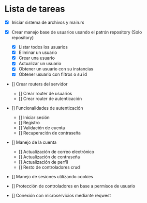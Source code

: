 
# Lista de tareas

- [x] Iniciar sistema de archivos y main.rs
- [x] Crear manejo base de usuarios usando el patrón repository (Solo repository)
    
    - [x] Listar todos los usuarios
    - [x] Eliminar un usuario
    - [x] Crear una usuario
    - [x] Actualizar un usuario
    - [x] Obtener un usuario con su instancias
    - [x] Obtener usuario con filtros o su id

- [] Crear routers del servidor

    - [] Crear router de usuarios
    - [] Crear router de autenticación

- [] Funcionalidades de autenticación
    
    - [] Iniciar sesión
    - [] Registro
    - [] Validación de cuenta
    - [] Recuperación de contraseña

- [] Manejo de la cuenta

    - [] Actualización de correo electrónico
    - [] Actualización de contraseña
    - [] Actualización de perfíl
    - [] Resto de controladores crud

- [] Manejo de sesiones utilizando cookies
- [] Protección de controladores en base a permisos de usuario
- [] Conexión con microservicios mediante reqwest
